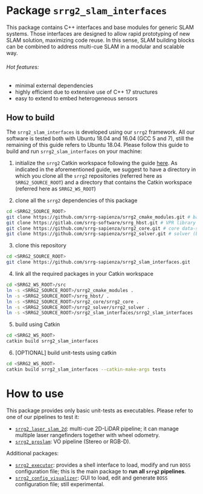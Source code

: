# Package `srrg2_slam_interfaces`

This package contains C++ interfaces and base modules for generic SLAM systems. Those interfaces are designed to allow rapid prototyping of new SLAM solution, maximizing code reuse. In this sense, SLAM building blocks can be combined to address multi-cue SLAM in a modular and scalable way.

###### Hot features:
* minimal external dependencies
* highly efficient due to extensive use of C++ 17 structures
* easy to extend to embed heterogeneous sensors

## How to build
The `srrg2_slam_interfaces` is developed using our `srrg2` framework.
All our software is tested both with Ubuntu 18.04 and 16.04 (GCC 5 and 7), still the remaining of this guide refers to Ubuntu 18.04.
Please follow this guide to build and run `srrg2_slam_interfaces` on your machine:

1. initialize the `srrg2` Catkin workspace following the guide [here](https://github.com/srrg-sapienza/srrg2_core/tree/master/srrg2_core). As indicated in the aforementioned guide, we suggest to have a directory in which you clone all the `srrg2` repositories (referred here as `SRRG2_SOURCE_ROOT`) and a directory that contains the Catkin workspace (referred here as `SRRG2_WS_ROOT`)

2. clone all the `srrg2` dependencies of this package
```bash
cd <SRRG2_SOURCE_ROOT>
git clone https://github.com/srrg-sapienza/srrg2_cmake_modules.git # basic cmake-modules
git clone https://gitlab.com/srrg-software/srrg_hbst.git # VPR library (to compute loop closures in Visual-SLAM pipelines)
git clone https://github.com/srrg-sapienza/srrg2_core.git # core data-structures and
git clone https://github.com/srrg-sapienza/srrg2_solver.git # solver (both for registration and global optimization)
```

3. clone this repository
```bash
cd <SRRG2_SOURCE_ROOT>
git clone https://github.com/srrg-sapienza/srrg2_slam_interfaces.git
```

4. link all the required packages in your Catkin workspace
```bash
cd <SRRG2_WS_ROOT>/src
ln -s <SRRG2_SOURCE_ROOT>/srrg2_cmake_modules .
ln -s <SRRG2_SOURCE_ROOT>/srrg_hbst/ .
ln -s <SRRG2_SOURCE_ROOT>/srrg2_core/srrg2_core .
ln -s <SRRG2_SOURCE_ROOT>/srrg2_solver/srrg2_solver .
ln -s <SRRG2_SOURCE_ROOT>/srrg2_slam_interfaces/srrg2_slam_interfaces .
```

5. build using Catkin
```bash
cd <SRRG2_WS_ROOT>
catkin build srrg2_slam_interfaces
```

6. [OPTIONAL] build unit-tests using catkin
```bash
cd <SRRG2_WS_ROOT>
catkin build srrg2_slam_interfaces --catkin-make-args tests
```

# How to use

This package provides only basic unit-tests as executables. Please refer to one of our pipelines to test it:

* [`srrg2_laser_slam_2d`](https://github.com/srrg-sapienza/srrg2_laser_slam_2d): multi-cue 2D-LiDAR pipeline; it can manage multiple laser rangefinders together with wheel odometry.
* [`srrg2_proslam`](https://github.com/srrg-sapienza/srrg2_proslam): VO pipeline (Stereo or RGB-D).

Additional packages:
* [`srrg2_executor`](https://github.com/srrg-sapienza/srrg2_executor): provides a shell interface to load, modify and run `BOSS` configuration file; this is the main package to **run all `srrg2` pipelines**.
* [`srrg2_config_visualizer`](https://github.com/srrg-sapienza/srrg2_config_visualizer): GUI to load, edit and generate `BOSS` configuration file; still experimental.
